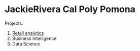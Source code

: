 # JackieRivera Cal Poly Pomona
Projects:

1. [Retail analytics](https://linkmehere.com)
2. Business Intelligence
3. Data Science
